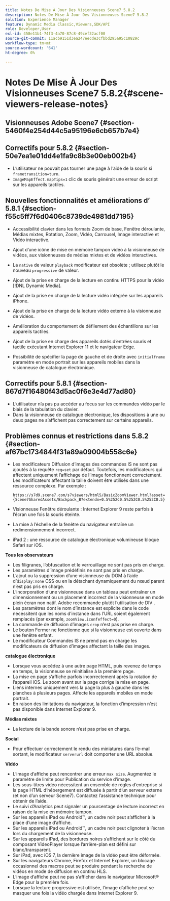 ```yaml
---
title: Notes De Mise À Jour Des Visionneuses Scene7 5.8.2
description: Notes De Mise À Jour Des Visionneuses Scene7 5.8.2
solution: Experience Manager
feature: Dynamic Media Classic,Viewers,SDK/API
role: Developer,User
exl-id: 458e11b1-74f3-4a70-87c8-49cef32acf00
source-git-commit: 11acb9151d3ea247eecde3cfbbd295a95c10829c
workflow-type: tm+mt
source-wordcount: '641'
ht-degree: 0%

---
```


# Notes De Mise À Jour Des Visionneuses Scene7 5.8.2{#scene-viewers-release-notes}

## Visionneuses Adobe Scene7 {#section-5460f4e254d44c5a95196e6cb657b7e4}

## Correctifs pour 5.8.2 {#section-50e7ea1e01dd4e1fa9c8b3e00eb002b4}

* L’utilisateur ne pouvait pas tourner une page à l’aide de la souris si `frametransition=turn`.
* `ImageMapEffect.mapTips=1` clic de souris générait une erreur de script sur les appareils tactiles.

## Nouvelles fonctionnalités et améliorations d’ 5.8.1 {#section-f55c5ff7f6d0406c8739de4981dd7195}

* Accessibilité clavier dans les formats Zoom de base, Fenêtre déroulante, Médias mixtes, Rotation, Zoom, Vidéo, Carrousel, Image interactive et Vidéo interactive.
* Ajout d’une icône de mise en mémoire tampon vidéo à la visionneuse de vidéos, aux visionneuses de médias mixtes et de vidéos interactives.
* La `native` de valeur `playback` modificateur est obsolète ; utilisez plutôt le nouveau `progressive` de valeur.

* Ajout de la prise en charge de la lecture en continu HTTPS pour la vidéo [!DNL Dynamic Media].
* Ajout de la prise en charge de la lecture vidéo intégrée sur les appareils iPhone.
* Ajout de la prise en charge de la lecture vidéo externe à la visionneuse de vidéos.
* Amélioration du comportement de défilement des échantillons sur les appareils tactiles.
* Ajout de la prise en charge des appareils dotés d’entrées souris et tactile exécutant Internet Explorer 11 et le navigateur Edge.
* Possibilité de spécifier la page de gauche et de droite avec `initialframe` paramètre en mode portrait sur les appareils mobiles dans la visionneuse de catalogue électronique.

## Correctifs pour 5.8.1 {#section-867d7f16480f43d5ac0f6e3e4d77ad80}

* L’utilisateur n’a pas pu accéder au focus sur les commandes vidéo par le biais de la tabulation du clavier.
* Dans la visionneuse de catalogue électronique, les dispositions à une ou deux pages ne s’affichent pas correctement sur certains appareils.

## Problèmes connus et restrictions dans 5.8.2 {#section-af67bc1734844f31a89a09004b558c6e}

* Les modificateurs Diffusion d’images des commandes IS ne sont pas ajoutés à la requête `req=set` par défaut. Toutefois, les modificateurs qui affectent uniquement l’affichage de l’image fonctionnent correctement. Les modificateurs affectant la taille doivent être utilisés dans une ressource complexe. Par exemple :

  `https://s7d9.scene7.com/s7viewers/html5/BasicZoomViewer.html?asset= {Scene7SharedAssets/Backpack_B?extendn=0.5%252C0.5%252C0.5%252C0.5}`

* Visionneuse Fenêtre déroulante : Internet Explorer 9 reste parfois à l’écran une fois la souris éteinte.
* La mise à l’échelle de la fenêtre du navigateur entraîne un redimensionnement incorrect.
* iPad 2 : une ressource de catalogue électronique volumineuse bloque Safari sur iOS.

**Tous les observateurs**

* Les filigranes, l’obfuscation et le verrouillage ne sont pas pris en charge.
* Les paramètres d’image prédéfinis ne sont pas pris en charge.
* L’ajout ou la suppression d’une visionneuse du DOM à l’aide d’`display:none` CSS ou en la détachant dynamiquement du nœud parent n’est pas pris en charge.
* L’incorporation d’une visionneuse dans un tableau peut entraîner un dimensionnement ou un placement incorrect de la visionneuse en mode plein écran non natif. Adobe recommande plutôt l’utilisation de DIV .
* Les paramètres dont le nom d’instance est explicite dans le code nécessitent que les noms d’instance dans l’URL soient également remplacés (par exemple, `zoomView.iconfeffect=0`).
* La commande de diffusion d’images `crop` n’est pas prise en charge.
* Le bouton Fermer ne fonctionne que si la visionneuse est ouverte dans une fenêtre enfant.
* Le modificateur Commandes IS ne prend pas en charge les modificateurs de diffusion d’images affectant la taille des images.

**catalogue électronique**

* Lorsque vous accédez à une autre page HTML, puis revenez de temps en temps, la visionneuse se réinitialise à la première page.
* La mise en page s’affiche parfois incorrectement après la rotation de l’appareil iOS. Le zoom avant sur la page corrige la mise en page.
* Liens internes uniquement vers la page la plus à gauche dans les planches à plusieurs pages. Affecte les appareils mobiles en mode portrait.
* En raison des limitations du navigateur, la fonction d’impression n’est pas disponible dans Internet Explorer 9.

**Médias mixtes**

* La lecture de la bande sonore n’est pas prise en charge.

**Social**

* Pour effectuer correctement le rendu des miniatures dans l’e-mail sortant, le modificateur `serverurl` doit comporter une URL absolue.

**Vidéo**

* L’image d’affiche peut rencontrer une erreur `max size`. Augmentez le paramètre de limite pour Publication du service d’image.
* Les sous-titres vidéo nécessitent un ensemble de règles d’entreprise si la page HTML d’hébergement est diffusée à partir d’un serveur externe (et non d’un serveur Scene7). Contactez l’assistance technique pour obtenir de l’aide.
* Le suivi d’Analytics peut signaler un pourcentage de lecture incorrect en raison de la mise en mémoire tampon.
* Sur les appareils iPad ou Android™, un cadre noir peut s’afficher à la place d’une image d’affiche.
* Sur les appareils iPad ou Android™, un cadre noir peut clignoter à l’écran lors du chargement de la visionneuse.
* Sur les appareils iPad, des bordures noires s’affichent sur le côté du composant VideoPlayer lorsque l’arrière-plan est défini sur blanc/transparent.
* Sur iPad, avec iOS 7, la dernière image de la vidéo peut être déformée.
* Sur les navigateurs Chrome, Firefox et Internet Explorer, un blocage occasionnel des macros peut se produire pendant la recherche de vidéos en mode de diffusion en continu HLS.
* L’image d’affiche peut ne pas s’afficher dans le navigateur Microsoft® Edge pour la première fois.
* Lorsque la lecture progressive est utilisée, l’image d’affiche peut se masquer une fois la vidéo chargée dans Internet Explorer 9.
